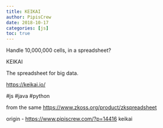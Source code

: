 ```yaml
---
title: KEIKAI
author: PipisCrew
date: 2018-10-17
categories: [js]
toc: true
---
```


Handle 10,000,000 cells, in a spreadsheet?

KEIKAI

The spreadsheet for big data.

https://keikai.io/

#js #java #python

from the same https://www.zkoss.org/product/zkspreadsheet

origin - https://www.pipiscrew.com/?p=14416 keikai